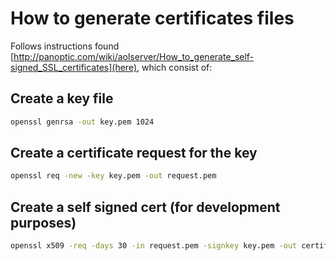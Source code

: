 # How to generate certificates files

Follows instructions found [http://panoptic.com/wiki/aolserver/How_to_generate_self-signed_SSL_certificates](here), which
consist of:

## Create a key file

```bash
openssl genrsa -out key.pem 1024
```

## Create a certificate request for the key

```bash
openssl req -new -key key.pem -out request.pem
```

## Create a self signed cert (for development purposes)

```bash
openssl x509 -req -days 30 -in request.pem -signkey key.pem -out certificate.pem
```